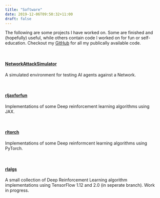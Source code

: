 ```yaml
---
title: "Software"
date: 2019-12-06T09:50:32+11:00
draft: false
---
```


The following are some projects I have worked on. Some are finished and
(hopefully) useful, while others contain code I worked on for fun or
self-education.
Checkout my [GitHub](https://github.com/Jjschwartz) for all my publically available code.

&nbsp;

#### [NetworkAttackSimulator](https://github.com/Jjschwartz/NetworkAttackSimulator)

A simulated environment for testing AI agents against a Network.

&nbsp;


#### [rljaxforfun](https://github.com/Jjschwartz/rljaxforfun)

Implementations of some Deep reinforcement learning algorithms using JAX.

&nbsp;


#### [rltorch](https://github.com/Jjschwartz/rltorch)

Implementations of some Deep reinformcent learning algorithms using PyTorch.

&nbsp;


#### [rlalgs](https://github.com/Jjschwartz/rlalgs)

A small collection of Deep Reinforcement Learning algorithm implementations using TensorFlow 1.12 and 2.0 (in seperate branch). Work in progress.
